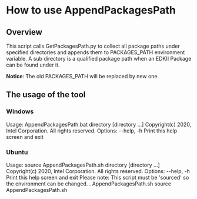 
# How to use AppendPackagesPath

## Overview

This script calls GetPackagesPath.py to collect all package paths under specified directories and appends them to PACKAGES_PATH environment variable. A sub directory is a qualified package path when an EDKII Package can be found under it.

**Notice**:
The old PACKAGES_PATH will be replaced by new one.

## The usage of the tool

### Windows

Usage: AppendPackagesPath.bat directory [directory ...]
Copyright(c) 2020, Intel Corporation. All rights reserved.
Options:
  --help, -h     Print this help screen and exit

### Ubuntu

Usage: source AppendPackagesPath.sh directory [directory ...]
Copyright(c) 2020, Intel Corporation. All rights reserved.
Options:
  --help, -h     Print this help screen and exit
Please note: This script must be \'sourced\' so the environment can be changed.
. AppendPackagesPath.sh
source AppendPackagesPath.sh

